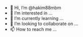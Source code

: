 - 👋 Hi, I’m @hakim88mbm
- 👀 I’m interested in ...
- 🌱 I’m currently learning ...
- 💞️ I’m looking to collaborate on ...
- 📫 How to reach me ...

<!---
hakim88mbm/hakim88mbm is a ✨ special ✨ repository because its `README.md` (this file) appears on your GitHub profile.
You can click the Preview link to take a look at your changes.
--->
